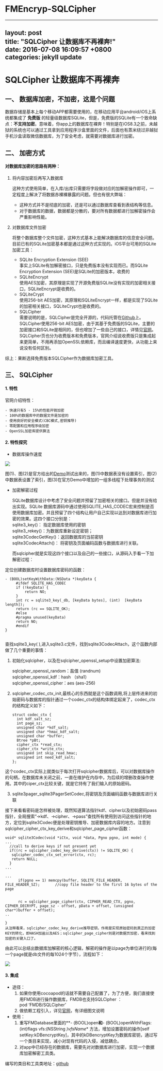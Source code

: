 # FMEncryp-SQLCipher
---      
layout: post      
title:  "SQLCipher 让数据库不再裸奔!"      
date:   2016-07-08 16:09:57 +0800    
categories: jekyll update       
---    
          

# SQLCipher 让数据库不再裸奔

## 一、 数据库加密，不加密，这是个问题

数据存储是基本上每个移动APP都需要使用的，在移动应用平台android/iOS上系统都集成了 **免费版** 的轻量级数据库SQLite，但是，免费版的SQLite有一个致命缺点：**不支持加密**。意味着，你app上的数据库在裸奔！特别是在iOS8.3之前，未越狱的系统也可以通过工具拿到应用程序沙盒里面的文件，后面也有蒸米绕过非越狱手机沙盒读取微信数据库，为了安全考虑，就需要对数据库进行加密。     
        
## 二、 加密方式  
        
#### 对数据库加密的思路有两种：       

1. 将内容加密后再写入数据库   

   这种方式使用简单，在入库/出库只需要将字段做对应的加解密操作即可，一定程度上解决了将数据赤裸裸暴露的问题。但也有很大弊端：     
    * 这种方式并不是彻底的加密，还是可以通过数据库查看到表结构等信息。   
    * 对于数据库的数据，数据都是分散的，要对所有数据都进行加解密操作会严重影响性能。        
  
2. 对数据库文件加密  
      
    将整个数据库整个文件加密，这种方式基本上能解决数据库的信息安全问题。目前已有的SQLite加密基本都是通过这种方式实现的。iOS平台可用的SQLite加密工具：  
    * SQLite Encryption Extension (SEE)   
      事实上SQLite有加解密接口，只是免费版本没有实现而已。而SQLite Encryption Extension (SEE)是SQLite的加密版本，收费的
    * SQLiteEncrypt   
使用AES加密，其原理是实现了开源免费版SQLite没有实现的加密相关接口，SQLiteEncrypt是收费的。
    * SQLiteCrypt   
使用256-bit AES加密，其原理和SQLiteEncrypt一样，都是实现了SQLite的加密相关接口，SQLiteCrypt也是收费的。
    * SQLCipher       
需要说明的是，SQLCipher是完全开源的，代码托管在[Github](https://github.com/sqlcipher/sqlcipher)上。SQLCipher使用256-bit AES加密，由于其基于免费版的SQLite，主要的加密接口和SQLite是相同的，但也增加了一些自己的接口，详情见[官网](https://www.zetetic.net/sqlcipher/)。   
SQLCipher页也分为收费版本和免费版本，官网介绍说收费版只是集成起来更简单，不用再添加OpenSSL依赖库，而且编译速度更快，从功能上来说没有任何区别。


综上：果断选择免费版本SQLCipher作为数据库加密工具。


## 三、 SQLCipher

#### 1. 特性

官网介绍特性：

```
- 快速只有5 - 15%的性能开销加密
- 100%的数据库中的数据文件是加密的
- 使用良好的安全模式(CBC模式,密钥推导)
- 零配置和应用程序级加密
- OpenSSL加密库提供算法     
```
				
#### 2. 特性探究

   * 数据库操作速度   


![](http://7xw5qd.com1.z0.glb.clouddn.com/sqlciper_%E5%9B%BE%E8%A1%A8.png)

	
图(1)、图(2)是官方给出的[Demo](https://github.com/sqlcipher/SQLCipherSpeed)测试出来的，图(1)中数据表没有设置索引，图(2)中数据表设置了索引，图(3)在官方Demo中增加的一组多线程下处理事务的测试


   * 加密解密过程     
   
	   SQLite数据库设计中考虑了安全问题并预留了加密相关的接口。但是并没有给出实现。SQLite 数据库源码中通过使用SQLITE_HAS_CODEC宏来控制是否使用数据库加密。并且预留了四个结构让用户自己实现以达到对数据库进行加密的效果。这四个接口分别是：     
	sqlite3_key()： 指定数据库使用的密钥    
	sqlite3_rekey()：为数据库重新设定密钥；   
	sqlite3CodecGetKey()：返回数据库的当前密钥     
	sqlite3CodecAttach()： 将密钥及页面编码函数与数据库进行关联。  
	 
	 而sqlcipher就是实现这四个接口以及自己的一些接口，从源码入手看一下加解密过程：
  
  定位创建数据库时设置数据库密码的函数： 
  
```
- (BOOL)setKeyWithData:(NSData *)keyData {
	 #ifdef SQLITE_HAS_CODEC
	 if (!keyData) {
	     return NO;
	 }
	 int rc = sqlite3_key(_db, [keyData bytes], (int)  [keyData length]);
	 return (rc == SQLITE_OK);
	 #else
	 #pragma unused(keyData)
	 return NO;
	 #endif
}
 
```
	
查找sqlite3_key( ),进入sqlite3.c文件，找到sqlite3CodecAttach，这个函数内部做了几个重要的事情：   

1. 初始化sqlcipher，以及在sqlcipher_openssl_setup中设置加密算法:

	sqlcipher_openssl_random：盐值 (randnum)  
	sqlcipher_openssl_kdf：hash （sha1）    
	sqlcipher_openssl_cipher：aes (aes-256)    

2. sqlcipher_codec_ctx_init,最核心的东西就是这个函数调用,将上层传进来的初始密码与数据库的指针通过一个codec_ctx的结构体绑定起来了，codec_ctx的结构定义如下：   

	```
	struct codec_ctx {
	  int kdf_salt_sz;
	  int page_sz;
	  unsigned char *kdf_salt;
	  unsigned char *hmac_kdf_salt;
	  unsigned char *buffer;
	  Btree *pBt;
	  cipher_ctx *read_ctx;
	  cipher_ctx *write_ctx;
	  unsigned int skip_read_hmac;
	  unsigned int need_kdf_salt;
	};
	```
这个codec_ctx实际上就类似于每次打开sqlcipher数据库后，可以对数据库操作的句柄，在数据库未关闭之前，一直在维护在内存中，为后续的增删改查操作使用。其中的ciper_ctx比较关键，就是它持有了我们输入的原始密码。 

3. sqlite3pager_sqlite3PagerSetCodec,将密钥及页面编码函数与数据库进行关联

接下来看看密码是怎样被处理，既然知道算法指针kdf、cipher以及初始密码pass指针，全局搜索”->kdf、->cipher、->pass”查找所有使用到访问这些指针的地方，定位到sqlite3Codec便是处理密钥推导、加密数据库内容的地方。注意到sqlcipher_cipher_ctx_key_derive和sqlcipher_page_cipher函数：

```
void* sqlite3Codec(void *iCtx, void *data, Pgno pgno, int mode) {
...
  //call to derive keys if not present yet
  if((rc = sqlcipher_codec_key_derive(ctx)) != SQLITE_OK) {
   sqlcipher_codec_ctx_set_error(ctx, rc); 
   return NULL;
  }
...

...
      if(pgno == 1) memcpy(buffer, SQLITE_FILE_HEADER, FILE_HEADER_SZ);       //copy file header to the first 16 bytes of the page 
      
      
      rc = sqlcipher_page_cipher(ctx, CIPHER_READ_CTX, pgno, CIPHER_DECRYPT, page_sz - offset, pData + offset, (unsigned char*)buffer + offset);
..

}	
从注释看来，sqlcipher_codec_key_derive推导密钥，作用是实现原始密码到真正的加密KEY的转化，即HASH加盐以及AES；sqlcipher_page_cipher则是对数据页加密，看来找到加密的关键入口了。
```

由此可以总结出数据库加解密的核心逻辑，解密的操作是以page为单位进行的(每一个page就是db文件的每1024个字节），流程如下：

![](http://7xw5qd.com1.z0.glb.clouddn.com/sqlciper_%E6%B5%81%E7%A8%8B%E5%9B%BE.png)

#### 3. 集成

* 途径： 
  1. 如果你使用cocoapod的话就不需要自己配置了，为了方便，我们直接使用FMDB进行操作数据库，FMDB也支持SQLCipher  ：       
     pod ‘FMDB/SQLCipher’     
  2. 做依赖工程引入，详见[官网](https://www.zetetic.net/sqlcipher/ios-tutorial/)，有详细图文说明        
* 使用：     
   1. 重写FMDatabase里面的**- (BOOL)open**和**- (BOOL)openWithFlags:(int)flags vfs:(NSString *)vfsName** 方法，增加设置密码的操作[self setKey:kDBencryptKey]，其中的kDBencryptKey为数据库密钥，通过写一个类目来实现，减小对现有代码的入侵，减低耦合。
   2. 对app中已经存在的数据库，需要先对对数据库进行加密，实现一个数据库加密解密工具类。

编写的类目和工具类地址：[github](https://github.com/muhuashanjin/FMEncryp-SQLCipher.git)

   


